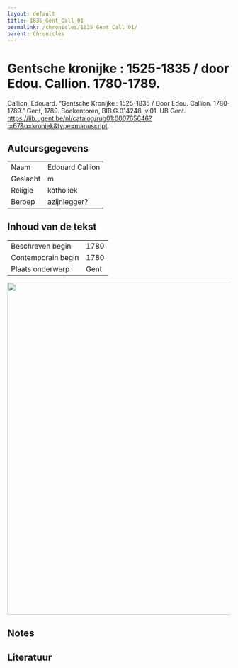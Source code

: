 ```yaml
---
layout: default
title: 1835_Gent_Call_01
permalink: /chronicles/1835_Gent_Call_01/
parent: Chronicles
--- 
```



# Gentsche kronijke : 1525-1835 / door Edou. Callion. 1780-1789. 

Callion, Edouard. “Gentsche Kronijke : 1525-1835 / Door Edou. Callion. 1780-1789.” Gent, 1789. Boekentoren, BIB.G.014248  v.01. UB Gent. https://lib.ugent.be/nl/catalog/rug01:000765646?i=67&q=kroniek&type=manuscript. 

## Auteursgegevens 

| | | 
| --------------- | --------------- | 
| Naam | Edouard Callion | 
| Geslacht | m | 
| Religie | katholiek | 
| Beroep | azijnlegger? | 

## Inhoud van de tekst 

| | | 
| --------------- | --------------- | 
| Beschreven begin | 1780 | 
| Contemporain begin | 1780 | 
| Plaats onderwerp | Gent | 

[<img src="..\..\barplots_chronicles\1835_Gent_Call_01.jpg" width="750"/>](..\..\barplots_chronicles\1835_Gent_Call_01.jpg) 

## Notes 

## Literatuur 

